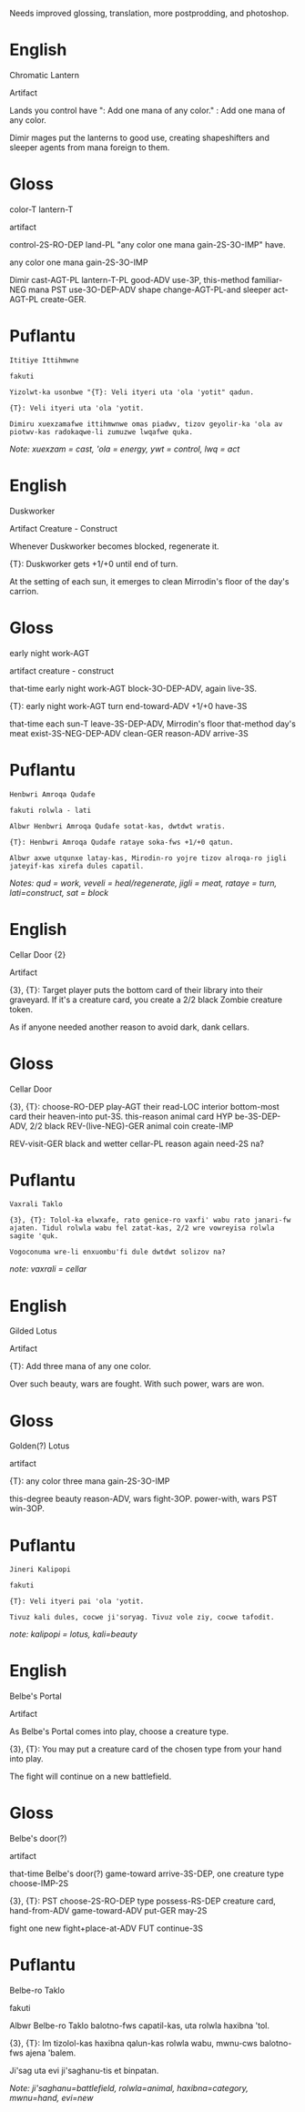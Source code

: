 Needs improved glossing, translation, more postprodding, and photoshop.

# English

Chromatic Lantern

Artifact

Lands you control have ": Add one mana of any color." : Add one mana of any color.

Dimir mages put the lanterns to good use, creating shapeshifters and sleeper agents from mana foreign to them.


# Gloss

color-T lantern-T

artifact

control-2S-RO-DEP land-PL "any color one mana gain-2S-3O-IMP" have. 

any color one mana gain-2S-3O-IMP

Dimir cast-AGT-PL lantern-T-PL good-ADV use-3P, this-method familiar-NEG mana PST use-3O-DEP-ADV shape change-AGT-PL-and sleeper act-AGT-PL create-GER.


# Puflantu

```
Ititiye Ittihmwne

fakuti

Yizolwt-ka usonbwe "{T}: Veli ityeri uta 'ola 'yotit" qadun.

{T}: Veli ityeri uta 'ola 'yotit.

Dimiru xuexzamafwe ittihmwnwe omas piadwv, tizov geyolir-ka 'ola av piotwv-kas radokaqwe-li zumuzwe lwqafwe quka.
```

_Note: xuexzam = cast, 'ola  = energy, ywt = control, lwq = act_

# English

Duskworker

Artifact Creature - Construct

Whenever Duskworker becomes blocked, regenerate it.

{T}: Duskworker gets +1/+0 until end of turn.

At the setting of each sun, it emerges to clean Mirrodin's floor of the day's carrion.

# Gloss

early night work-AGT

artifact creature - construct

that-time early night work-AGT block-3O-DEP-ADV, again live-3S.

{T}: early night work-AGT turn end-toward-ADV +1/+0 have-3S

that-time each sun-T leave-3S-DEP-ADV, Mirrodin's floor that-method day's meat exist-3S-NEG-DEP-ADV clean-GER reason-ADV arrive-3S

# Puflantu
```
Henbwri Amroqa Qudafe

fakuti rolwla - lati

Albwr Henbwri Amroqa Qudafe sotat-kas, dwtdwt wratis.

{T}: Henbwri Amroqa Qudafe rataye soka-fws +1/+0 qatun.
                           
Albwr axwe utqunxe latay-kas, Mirodin-ro yojre tizov alroqa-ro jigli jateyif-kas xirefa dules capatil.
```
_Notes: qud = work, veveli = heal/regenerate, jigli = meat, rataye = turn, lati=construct, sat = block_

# English

Cellar Door {2}

Artifact

{3}, {T}: Target player puts the bottom card of their library into their graveyard. If it's a creature card, you create a 2/2 black Zombie creature token.

As if anyone needed another reason to avoid dark, dank cellars.

# Gloss

Cellar Door

{3}, {T}: choose-RO-DEP play-AGT their read-LOC interior bottom-most card their heaven-into put-3S. this-reason animal card HYP be-3S-DEP-ADV, 2/2 black REV-(live-NEG)-GER animal coin create-IMP

REV-visit-GER black and wetter cellar-PL reason again need-2S na?

# Puflantu

```
Vaxrali Taklo

{3}, {T}: Tolol-ka elwxafe, rato genice-ro vaxfi' wabu rato janari-fw ajaten. Tidul rolwla wabu fel zatat-kas, 2/2 wre vowreyisa rolwla sagite 'quk.

Vogoconuma wre-li enxuombu'fi dule dwtdwt solizov na?
```

_note: vaxrali = cellar_ 

# English

Gilded Lotus

Artifact

{T}: Add three mana of any one color.

Over such beauty, wars are fought. With such power, wars are won.


# Gloss

Golden(?) Lotus

artifact

{T}: any color three mana gain-2S-3O-IMP

this-degree beauty reason-ADV, wars fight-3OP. power-with, wars PST win-3OP.

# Puflantu

```
Jineri Kalipopi

fakuti

{T}: Veli ityeri pai 'ola 'yotit.

Tivuz kali dules, cocwe ji'soryag. Tivuz vole ziy, cocwe tafodit.
```
_note: kalipopi = lotus, kali=beauty_


# English

Belbe's Portal

Artifact

As Belbe's Portal comes into play, choose a creature type.

{3}, {T}: You may put a creature card of the chosen type from your hand into play.

The fight will continue on a new battlefield.

# Gloss

Belbe's door(?)

artifact

that-time Belbe's door(?) game-toward arrive-3S-DEP, one creature type choose-IMP-2S

{3}, {T}: PST choose-2S-RO-DEP type possess-RS-DEP creature card, hand-from-ADV game-toward-ADV put-GER may-2S

fight one new fight+place-at-ADV FUT continue-3S

# Puflantu

Belbe-ro Taklo

fakuti

Albwr Belbe-ro Taklo balotno-fws capatil-kas, uta rolwla haxibna 'tol.

{3}, {T}: Im tizolol-kas haxibna qalun-kas rolwla wabu, mwnu-cws balotno-fws ajena 'balem.

Ji'sag uta evi ji'saghanu-tis et binpatan.

_Note: ji'saghanu=battlefield, rolwla=animal, haxibna=category, mwnu=hand, evi=new_

